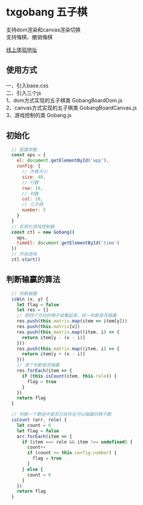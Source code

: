 # txgobang  五子棋 

  支持dom渲染和canvas渲染切换  
  支持悔棋、撤销悔棋  


  [线上体验地址](https://www.isgxj.com/txgobang/)  
  
  
## 使用方式  
  一、引入base.css  
  二、引入三个js  
    1、dom方式实现的五子棋类 GobangBoardDom.js  
    2、canvas方式实现的五子棋类 GobangBoardCanvas.js  
    3、游戏控制的类 Gobang.js  
      
## 初始化  
```javascript  
  // 配置参数  
  const ops = {  
    el: document.getElementById('app'),  
    config: {  
      // 方格大小  
      size: 40,  
      // 行数  
      row: 16,  
      // 列数  
      col: 16,  
      // 几子棋  
      number: 5  
    }  
  }  
  // 实例化游戏控制器  
  const ctl = new Gobang({  
    ops,  
    timeEl: document.getElementById('time')  
  })  
  // 开始游戏  
  ctl.start()  
 ```

## 判断输赢的算法  
```javascript  
  // 判断输赢
  isWin (x, y) {
    let flag = false
    let res = []
    // 把四个方向的棋子收集起来，统一判断是否输赢
    res.push(this.matrix.map(item => item[y]))
    res.push(this.matrix[x])
    res.push(this.matrix.map((item, i) => {
      return item[y - (x - i)]
    }))
    res.push(this.matrix.map((item, i) => {
      return item[y + (x - i)]
    }))
    // 逐个判断是否输赢
    res.forEach(item => {
      if (this.isCount(item, this.role)) {
        flag = true
      }
    })
    return flag
  }

  // 判断一个数组中是否已经存在可以输赢的棋子数
  isCount (arr, role) {
    let count = 0
    let flag = false
    arr.forEach(item => {
      if (item === role && item !== undefined) {
        count++
        if (count >= this.config.number) {
          flag = true
        }
      } else {
        count = 0
      }
    })
    return flag
  }

